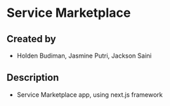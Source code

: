 # Service Marketplace

## Created by
- Holden Budiman, Jasmine Putri, Jackson Saini

## Description
- Service Marketplace app, using next.js framework